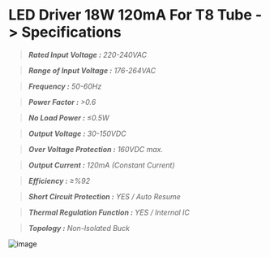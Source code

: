 # LED Driver 18W 120mA For T8 Tube -> Specifications

> ***Rated Input Voltage         :*** *220-240VAC*

> ***Range of Input Voltage      :*** *176-264VAC*

> ***Frequency                   :*** *50-60Hz*

> ***Power Factor                :*** *>0.6*

> ***No Load Power               :*** *≤0.5W*

> ***Output Voltage              :*** *30-150VDC*

> ***Over Voltage Protection     :*** *160VDC max.*

> ***Output Current              :*** *120mA (Constant Current)*

> ***Efficiency                  :*** *≥%92*

> ***Short Circuit Protection    :*** *YES / Auto Resume*

> ***Thermal Regulation Function :*** *YES / Internal IC*

> ***Topology                    :*** *Non-Isolated Buck*

![image](https://github.com/user-attachments/assets/35f44f31-20ef-4f03-b61d-273f3f13615c)
